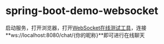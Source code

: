 # spring-boot-demo-websocket

启动服务，打开浏览器，打开[WebSocket在线测试工具](http://ws.douqq.com/)，连接**ws://localhost:8080/chat/{你的昵称}**即可进行在线聊天

